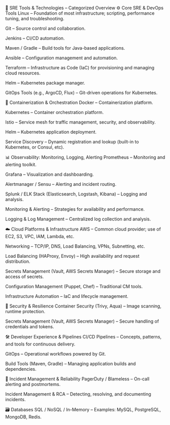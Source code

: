 🧠 SRE Tools & Technologies – Categorized Overview
⚙️ Core SRE & DevOps Tools
Linux – Foundation of most infrastructure; scripting, performance tuning, and troubleshooting.

Git – Source control and collaboration.

Jenkins – CI/CD automation.

Maven / Gradle – Build tools for Java-based applications.

Ansible – Configuration management and automation.

Terraform – Infrastructure as Code (IaC) for provisioning and managing cloud resources.

Helm – Kubernetes package manager.

GitOps Tools (e.g., ArgoCD, Flux) – Git-driven operations for Kubernetes.

🐳 Containerization & Orchestration
Docker – Containerization platform.

Kubernetes – Container orchestration platform.

Istio – Service mesh for traffic management, security, and observability.

Helm – Kubernetes application deployment.

Service Discovery – Dynamic registration and lookup (built-in to Kubernetes, or Consul, etc).

📊 Observability: Monitoring, Logging, Alerting
Prometheus – Monitoring and alerting toolkit.

Grafana – Visualization and dashboarding.

Alertmanager / Sensu – Alerting and incident routing.

Splunk / ELK Stack (Elasticsearch, Logstash, Kibana) – Logging and analysis.

Monitoring & Alerting – Strategies for availability and performance.

Logging & Log Management – Centralized log collection and analysis.

☁️ Cloud Platforms & Infrastructure
AWS – Common cloud provider; use of EC2, S3, VPC, IAM, Lambda, etc.

Networking – TCP/IP, DNS, Load Balancing, VPNs, Subnetting, etc.

Load Balancing (HAProxy, Envoy) – High availability and request distribution.

Secrets Management (Vault, AWS Secrets Manager) – Secure storage and access of secrets.

Configuration Management (Puppet, Chef) – Traditional CM tools.

Infrastructure Automation – IaC and lifecycle management.

🔐 Security & Resilience
Container Security (Trivy, Aqua) – Image scanning, runtime protection.

Secrets Management (Vault, AWS Secrets Manager) – Secure handling of credentials and tokens.

🛠️ Developer Experience & Pipelines
CI/CD Pipelines – Concepts, patterns, and tools for continuous delivery.

GitOps – Operational workflows powered by Git.

Build Tools (Maven, Gradle) – Managing application builds and dependencies.

🚨 Incident Management & Reliability
PagerDuty / Blameless – On-call alerting and postmortems.

Incident Management & RCA – Detecting, resolving, and documenting incidents.

🗃️ Databases
SQL / NoSQL / In-Memory – Examples: MySQL, PostgreSQL, MongoDB, Redis.
